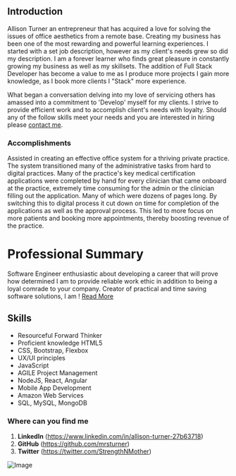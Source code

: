 ## Introduction

Allison Turner an entrepreneur that has acquired a love for solving the issues of office aesthetics from a remote base. Creating my business has been one of the most rewarding and powerful learning experiences. I started with a set job description, however as my client's needs grew so did my description. I am a forever learner who finds great pleasure in constantly growing my business as well as my skillsets. The addition of Full Stack Developer has become a value to me as I produce more projects I gain more knowledge, as I book more clients I "Stack" more experience. 

What began a conversation delving into my love of servicing others has amassed into a commitment to 'Develop' myself for my clients. I strive to provide efficient work and to accomplish client's needs with loyalty. Should any of the follow skills meet your needs and you are interested in hiring please [contact me](https://www.linkedin.com/in/allison-turner-27b63718). 

### Accomplishments

Assisted in creating an effective office system for a thriving private practice. The system transitioned many of the administrative tasks from hard to digital practices. Many of the practice's key medical certification applications were completed by hand for every clinician that came onboard at the practice, extremely time consuming for the admin or the clinician filling out the application. Many of which were dozens of pages long. By switching this to digital process it cut down on time for completion of the applications as well as the approval process. This led to more focus on more patients and booking more appointments, thereby boosting revenue of the practice.   



# Professional Summary

 Software Engineer enthusiastic about developing a career that will prove how determined I am to provide reliable work ethic in addition to being a loyal comrade to your company. Creator of practical and time saving software solutions, I am <Allison Turner>! [Read More](##skills) 

## Skills


* Resourceful Forward Thinker
* Proficient knowledge HTML5
* CSS, Bootstrap, Flexbox
* UX/UI principles
* JavaScript
* AGILE Project Management
* NodeJS, React, Angular
* Mobile App Development
* Amazon Web Services
* SQL, MySQL, MongoDB

### Where can you find me


1. **LinkedIn** (https://www.linkedin.com/in/allison-turner-27b63718)
2. **GitHub** (https://github.com/mrsturner)
3. **Twitter** (https://twitter.com/StrengthNMother)



![Image]()



